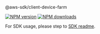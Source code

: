 @aws-sdk/client-device-farm

[![NPM version](https://img.shields.io/npm/v/@aws-sdk/client-device-farm/rc.svg)](https://www.npmjs.com/package/@aws-sdk/client-device-farm)
[![NPM downloads](https://img.shields.io/npm/dm/@aws-sdk/client-device-farm.svg)](https://www.npmjs.com/package/@aws-sdk/client-device-farm)

For SDK usage, please step to [SDK readme](https://github.com/aws/aws-sdk-js-v3).
